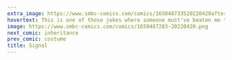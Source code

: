 ```yaml
---
extra_image: https://www.smbc-comics.com/comics/165048733520220420after.png
hovertext: This is one of those jokes where someone must've beaten me to it, but well, in that case I'm just adding to the noise.
image: https://www.smbc-comics.com/comics/1650487283-20220420.png
next_comic: inheritance
prev_comic: costume
title: Signal
---
```


